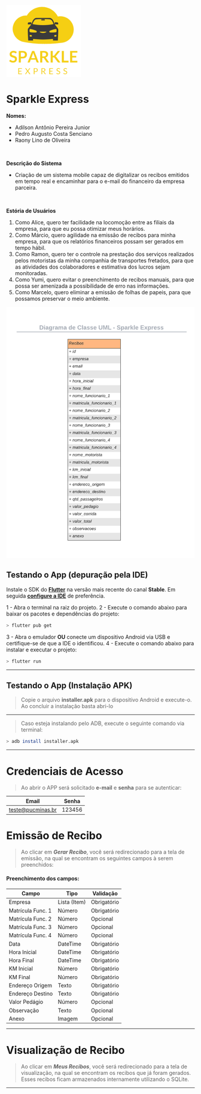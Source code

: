<img src="assets/images/logo.png" href="#" alt="Sparkle Express" width="200"/>

# Sparkle Express

**Nomes:**

- Adilson Antônio Pereira Junior
- Pedro Augusto Costa Senciano
- Raony Lino de Oliveira

<br>

**Descrição do Sistema**

- Criação de um sistema mobile capaz de digitalizar os recibos emitidos em tempo real e encaminhar para o e-mail do financeiro da empresa parceira.

<br>

**Estória de Usuários**

1. Como Alice, quero ter facilidade na locomoção entre as filiais da empresa, para que eu possa otimizar meus horários.
2. Como Márcio, quero agilidade na emissão de recibos para minha empresa, para que os relatórios financeiros possam ser gerados em tempo hábil.
3. Como Ramon, quero ter o controle na prestação dos serviços realizados pelos motoristas da minha companhia de transportes fretados, para que as atividades dos colaboradores e estimativa dos lucros sejam monitoradas.
4. Como Yumi, quero evitar o preenchimento de recibos manuais, para que possa ser amenizada a possibilidade de erro nas informações.
5. Como Marcelo, quero eliminar a emissão de folhas de papeis, para que possamos preservar o meio ambiente.

<img src="assets/images/diagrama_uml.png" href="#" alt="UML"/>


## Testando o App (depuração pela IDE)

Instale o SDK do [**Flutter**](https://docs.flutter.dev/get-started/install) na versão mais recente do canal **Stable**.
Em seguida [**configure a IDE**](https://docs.flutter.dev/get-started/editor) de preferência.

1 - Abra o terminal na raiz do projeto.
2 - Execute o comando abaixo para baixar os pacotes e dependências do projeto:

```sh
> flutter pub get
```

3 - Abra o emulador **OU** conecte um dispositivo Android via USB e certifique-se de que a IDE o identificou.
4 - Execute o comando abaixo para instalar e executar o projeto:

```sh
> flutter run
```
___

## Testando o App (Instalação APK)

> Copie o arquivo **installer.apk** para o dispositivo Android e execute-o.
> Ao concluir a instalação basta abri-lo
___
> Caso esteja instalando pelo ADB, execute o seguinte comando via terminal:
```sh
> adb install installer.apk
```
___
# Credenciais de Acesso

> Ao abrir o APP será solicitado **e-mail** e **senha** para se autenticar:

| Email | Senha |
| ----------------- | ------ |
| teste@pucminas.br | 123456 |


# Emissão de Recibo

> Ao clicar em ***Gerar Recibo***, você será redirecionado para a tela de emissão, na qual se encontram os seguintes campos à serem preenchidos:

#### Preenchimento dos campos:

| Campo | Tipo | Validação |
|--------|--------|--------|
| Empresa | Lista (Item) | Obrigatório |
| Matrícula Func. 1 | Número | Obrigatório |
| Matrícula Func. 2 | Número | Opcional |
| Matrícula Func. 3 | Número | Opcional |
| Matrícula Func. 4 | Número | Opcional |
| Data | DateTime | Obrigatório |
| Hora Inicial | DateTime | Obrigatório |
| Hora Final | DateTime | Obrigatório |
| KM Inicial | Número | Obrigatório |
| KM Final | Número | Obrigatório |
| Endereço Origem | Texto | Obrigatório |
| Endereço Destino | Texto | Obrigatório |
| Valor Pedágio | Número | Opcional |
| Observação | Texto | Opcional |
| Anexo | Imagem | Opcional |

___

# Visualização de Recibo

> Ao clicar em ***Meus Recibos***, você será redirecionado para a tela de visualização, na qual se encontram os recibos que já foram gerados. Esses recibos ficam armazenados internamente utilizando o SQLite.

___



